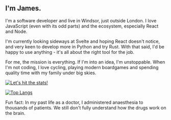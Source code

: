 ## I'm James.

I'm a software developer and live in Windsor, just outside London. I love JavaScript (even with its odd parts) and the ecosystem, especially React and Node.

I'm currently looking sideways at Svelte and hoping React doesn't notice, and very keen to develop more in Python and try Rust. With that said, I'd be happy to use anything - it's all about the right tool for the job.

For me, the mission is everything. If I'm into an idea, I'm unstoppable. When I'm not coding, I love cycling, playing modern boardgames and spending quality time with my family under big skies.

[![Let's hit the stats!](https://github-readme-stats.vercel.app/api?username=cortexlock)](https://github.com/cortexlock)

[![Top Langs](https://github-readme-stats.vercel.app/api/top-langs/?username=cortexlock&layout=compact)](https://github.com/cortexlock)

Fun fact: In my past life as a doctor, I administered anaesthesia to thousands of patients. We still don't fully understand how the drugs work on the brain.